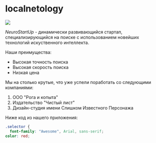 # localnetology

![](./logo.png)

*NeuroStartUp* - динамически развивающийся стартап, специализирующийся на поиске с использованием новейших технологий искуственного интеллекта.

Наши преимущества:
* Высокая точность поиска
* Высокая скорость поиска
* Низкая цена

Мы на столько крутые, что уже успели поработать со следующими компаниями:
1. ООО "Рога и копыта"
2. Издательство "Чистый лист"
3. Дизайн-студия имени Слишком Известного Персонажа

Ниже код из нашего приложения:
```css
.selector {
  font-family: "Awesome", Arial, sans-serif;
color: red;
```